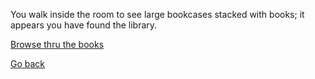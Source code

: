 You walk inside the room to see large bookcases stacked with books; it appears you have found the library. 

[Browse thru the books](5-CA.md)

[Go back](3-A.md)